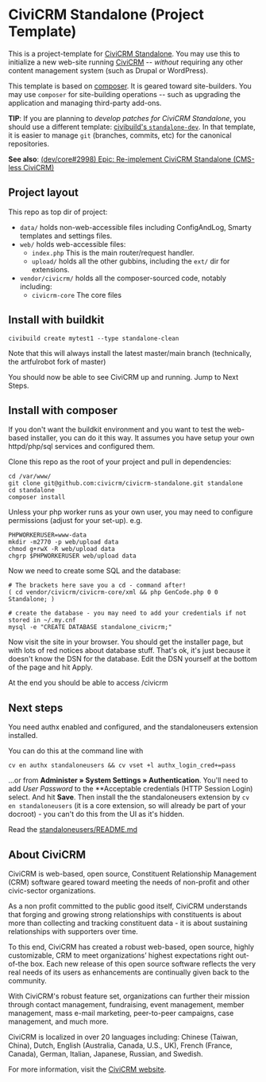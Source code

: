 # CiviCRM Standalone (Project Template)

This is a project-template for [CiviCRM Standalone](https://lab.civicrm.org/dev/core/-/wikis/standalone). You may use this to initialize a new web-site running [CiviCRM](https://civicrm.org) -- *without* requiring any other content management system (such as Drupal or WordPress).

This template is based on [composer](https://getcomposer.org/). It is geared toward site-builders. You may use `composer` for site-building operations -- such as upgrading the application and managing third-party add-ons.

__TIP__: If you are planning to _develop patches for CiviCRM Standalone_, you should use a different template: [civibuild's `standalone-dev`](https://github.com/civicrm/civicrm-buildkit/tree/master/app/config/standalone-dev). In that template, it is easier to manage `git` (branches, commits, etc) for the canonical repositories.

__See also__: [(dev/core#2998) Epic: Re-implement CiviCRM Standalone (CMS-less CiviCRM)](https://lab.civicrm.org/dev/core/-/issues/2998)

<!--
It is still in the early development stages. Eventually we aim to provide a zip/tar archive that can be uploaded to a web server. Currently it requires [composer](https://getcomposer.org/) or [buildkit](), which are fairly technical tools used mostly by (respectively) PHP and CiviCRM developers.

## Development

We are using CiviCRM's Gitlab for issues/discussion, and Github pull-requests for tracking code changes.

* CiviCRM Standalone meta-issue: https://lab.civicrm.org/dev/core/-/issues/2998
* CiviCRM Standalone github repo: https://github.com/civicrm/civicrm-standalone

We also have a [CiviCRM Standalone channel](https://chat.civicrm.org/civicrm/channels/standalone) on CiviCRM's chat.

There are four key repositories:

1. [Buildkit](https://github.com/civicrm/civicrm-buildkit/) *The standalone work is now included in the main branch.*
2. [cv](https://github.com/civicrm/cv) *The standalone work is now included in the main branch.*
3. [This repo (civicrm-standalone)](https://github.com/civicrm/civicrm-standalone)
4. CiviCRM Core, of course. Standalone support and the Standalone Users extension (which was in a [separate repo](https://lab.civicrm.org/extensions/standaloneusers/)) are all in core now.

![Diagram showing how repositories relate](images/repos.excalidraw.png)

In words:

- Buildkit provides the `civibuild` command for creating local instances of 
  CiviCRM. It includes instructions for fetching this repo.

- Those instances include the `cv` command/tool, and have this repo as the project's 
  webroot.

- The composer.json file in this repo pulls in the @artfulrobot fork/branch of CiviCRM core.

- The standalone users core extension is then installed on the instance using 
  the command line (it will be hidden from the extensions UI), to provide the access restrictions.
-->

## Project layout

This repo as top dir of project:

- `data/` holds non-web-accessible files including ConfigAndLog, Smarty 
 templates and settings files.
- `web/` holds web-accessible files:
  - `index.php` This is the main router/request handler.
  - `upload/` holds all the other gubbins, including the `ext/` dir for 
     extensions.
- `vendor/civicrm/` holds all the composer-sourced code, notably including:
  - `civicrm-core` The core files


## Install with buildkit

```
civibuild create mytest1 --type standalone-clean
```

Note that this will always install the latest master/main branch (technically, the artfulrobot fork of master)

You should now be able to see CiviCRM up and running. Jump to Next Steps.

## Install with composer

If you don't want the buildkit environment and you want to test the web-based installer, you can do it this way. It assumes you have setup your own httpd/php/sql services and configured them.

Clone this repo as the root of your project and pull in dependencies:

```
cd /var/www/
git clone git@github.com:civicrm/civicrm-standalone.git standalone
cd standalone
composer install
```

Unless your php worker runs as your own user, you may need to configure permissions (adjust for your set-up). e.g.

```
PHPWORKERUSER=www-data
mkdir -m2770 -p web/upload data
chmod g+rwX -R web/upload data
chgrp $PHPWORKERUSER web/upload data
```

Now we need to create some SQL and the database:

```
# The brackets here save you a cd - command after!
( cd vendor/civicrm/civicrm-core/xml && php GenCode.php 0 0 Standalone; )

# create the database - you may need to add your credentials if not stored in ~/.my.cnf
mysql -e "CREATE DATABASE standalone_civicrm;"
```

Now visit the site in your browser. You should get the installer page, but with lots of red notices about database stuff. That's ok, it's just because it doesn't know the DSN for the database. Edit the DSN yourself at the bottom of the page and hit Apply.

At the end you should be able to access /civicrm

## Next steps

You need authx enabled and configured, and the standaloneusers extension installed.

You can do this at the command line with

```
cv en authx standaloneusers && cv vset +l authx_login_cred+=pass
```

...or from **Administer » System Settings » Authentication**. You'll need to add *User Password* to the **Acceptable credentials (HTTP Session Login) select. And hit **Save**. Then install the the standaloneusers extension by `cv en standaloneusers` (it is a core extension, so will already be part of your docroot) - you can't do this from the UI as it's hidden.

Read the [standaloneusers/README.md](https://github.com/civicrm/civicrm-core/blob/master/ext/standaloneusers/README.md)

## About CiviCRM

CiviCRM is web-based, open source, Constituent Relationship Management (CRM) software geared toward meeting the needs of non-profit and other civic-sector organizations.

As a non profit committed to the public good itself, CiviCRM understands that forging and growing strong relationships with constituents is about more than collecting and tracking constituent data - it is about sustaining relationships with supporters over time.

To this end, CiviCRM has created a robust web-based, open source, highly customizable, CRM to meet organizations’ highest expectations right out-of-the box. Each new release of this open source software reflects the very real needs of its users as enhancements are continually given back to the community.

With CiviCRM's robust feature set, organizations can further their mission through contact management, fundraising, event management, member management, mass e-mail marketing, peer-to-peer campaigns, case management, and much more.

CiviCRM is localized in over 20 languages including: Chinese (Taiwan, China), Dutch, English (Australia, Canada, U.S., UK), French (France, Canada), German, Italian, Japanese, Russian, and Swedish.

For more information, visit the [CiviCRM website](https://civicrm.org).
